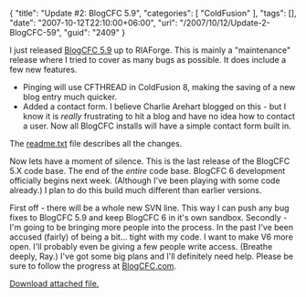 {
	"title": "Update #2: BlogCFC 5.9",
	"categories": [
		"ColdFusion"
	],
	"tags": [],
	"date": "2007-10-12T22:10:00+06:00",
	"url": "/2007/10/12/Update-2-BlogCFC-59",
	"guid": "2409"
}

I just released <a href="http://blogcfc.riaforge.org">BlogCFC 5.9</a> up to RIAForge. This is mainly a "maintenance" release where I tried to cover as many bugs as possible. It does include a few new features. 

<ul>
<li>Pinging will use CFTHREAD in ColdFusion 8, making the saving of a new blog entry much quicker.
<li>Added a contact form. I believe Charlie Arehart blogged on this - but I know it is <i>really</i> frustrating to hit a blog and have no idea how to contact a user. Now all BlogCFC installs will have a simple contact form built in.
</ul>

The <a href="http://blogcfc.riaforge.org/index.cfm?event=page.svnview&path=%2Finstall&file=readme%2Etxt">readme.txt</a> file describes all the changes.

Now lets have a moment of silence. This is the last release of the BlogCFC 5.X code base. The end of the <i>entire</i> code base. BlogCFC 6 development officially begins next week. (Although I've been playing with some code already.) I plan to do this build much different than earlier versions. 

First off - there will be a whole new SVN line. This way I can push any bug fixes to BlogCFC 5.9 and keep BlogCFC 6 in it's own sandbox. Secondly - I'm going to be bringing more people into the process. In the past I've been accused (fairly) of being a bit... tight with my code. I want to make V6 more open. I'll probably even be giving a few people write access. (Breathe deeply, Ray.) I've got some big plans and I'll definitely need help. Please be sure to follow the progress at <a href="http://www.blogcfc.com">BlogCFC.com</a>.<p><a href='enclosures/D%3A%5Chosts%5Cwww%2Ecoldfusionjedi%2Ecom%5Cenclosures%2Fblogcfc%5F195%2Ejpg'>Download attached file.</a></p>